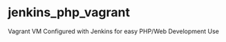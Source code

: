 jenkins_php_vagrant
===================

Vagrant VM Configured with Jenkins for easy PHP/Web Development Use
